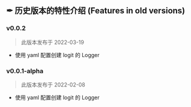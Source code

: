 ## ✒ 历史版本的特性介绍 (Features in old versions)

### v0.0.2

> 此版本发布于 2022-03-19

* 使用 yaml 配置创建 logit 的 Logger

### v0.0.1-alpha

> 此版本发布于 2022-02-08

* 使用 yaml 配置创建 logit 的 Logger